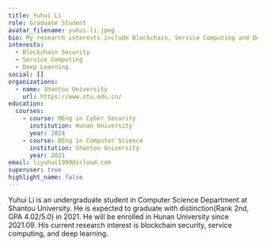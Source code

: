 ```yaml
---
title: Yuhui Li
role: Graduate Student
avatar_filename: yuhui-li.jpeg
bio: My research interests include Blockchain, Service Computing and Deep Learning.
interests:
  - Blockchain Security
  - Service Computing
  - Deep Learning
social: []
organizations:
  - name: Shantou University
    url: https://www.stu.edu.cn/
education:
  courses:
    - course: MEng in Cyber Security
      institution: Hunan University
      year: 2024
    - course: BEng in Computer Science
      institution: Shantou University
      year: 2021
email: liyuhui1999@icloud.com
superuser: true
highlight_name: false
---
```

Yuhui Li is an undergraduate student in Computer Science Department at Shantou University. He is expected to graduate with distinction(Rank 2nd, GPA 4.02/5.0) in 2021. He will be enrolled in Hunan University since 2021.09. His current research interest is blockchain security, service computing, and deep learning.